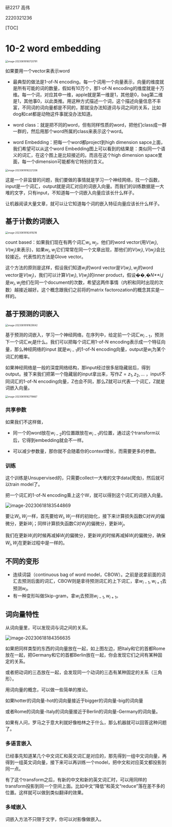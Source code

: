 研2217 高伟

2220321236



[TOC]



# 10-2 word embedding

<img src="10-2.assets/image-20230618180720791.png" alt="image-20230618180720791" style="zoom:50%;" />

如果要用一个vector来表示word

- 最典型的做法是1-of-N encoding。每一个词用一个向量表示，向量的维度就是所有可能的词的数量，假如有10万个，那1-of-N encoding的维度就是十万维。每一个词，对应其中一维，apple就是第一维是1，其他是0，bag第二维是1，其他事0，以此类推。用这种方式描述一个词，这个描述向量信息不丰富，不同词的词向量都是不同的，那就没办法知道词与词之间的关系，比如dog和cat都是动物这件事就没办法知道。

- word class：就是把不同的word，但有同样性质的word，把他们class成一群一群的，然后用那个word所属的class来表示这个word。
- word Embedding：把每一个word都project到high dimension sapce上面，我们希望可以从这个word Embedding图上可以看到的结果是：类似同一个语义的词汇，在这个图上是比较接近的。而且在这个high dimension space里面，每一个dimension可能都有它特别的含义。

<img src="10-2.assets/image-20230618182221206.png" alt="image-20230618182221206" style="zoom:50%;" />

这是一个非监督的问题，我们要做的事情就是学习一个神经网络，找一个函数，input是一个词汇，output就是词汇对应的词嵌入向量。而我们的训练数据是一大堆的文字，只有input，不知道每一个词嵌入向量应该长什么样子。

让机器阅读大量文章，就可以让它知道每个词的嵌入特征向量应该长什么样子。

## 基于计数的词嵌入

<img src="10-2.assets/image-20230618182419216.png" alt="image-20230618182419216" style="zoom:50%;" />

count based：如果我们现在有两个词汇$w_i,w_j$，他们的word vector(用$V(w_i),V(w_j)$来表示)，如果$w_i,w_j$它们常常在同一个文章出现，那他们的$V(w_i),V(w_j)$会比较接近。代表性的方法是Glove vector。

这个方法的原则是这样，假设我们知道$w_i$的word vector是$V(w_i),w_j$的word vector是$V(w_j)$，我们可以计算$V(w_i),V(w_j)$的inner product，假设��,�*N**i*,*j*是$w_i,w_j$他们在同一个document的次数，希望这两件事情（内积和同时出现的次数）越接近越好。这个概念跟我们之前将的matrix factorozation的概念其实是一样的。



## 基于预测的词嵌入

<img src="10-2.assets/image-20230618181629042.png" alt="image-20230618181629042" style="zoom:50%;" />

基于预测的词嵌入，学习一个神经网络，在序列中，给定前一个词汇$w_{i-1}$，预测下一个词汇$w_i$是什么。我们可以把每个词汇用1-of-N encoding表示成一个特征向量，那么神经网络的input 就是$w_{i-1}$的1-of-N encoding向量，output是$w_{i}$为某个词汇的概率。

如果神经网络是一般的深度网络结构，那input经过很多层隐藏层后，得到output。接下来我们把第一个隐藏层的input拿出来，写作$Z={z_1,z_2,...}$ ，input不同词汇的1-of-N encoding向量，Z也会不同，那么Z就可以代表一个词汇，Z就是词嵌入向量。

<img src="10-2.assets/image-20230618182719667.png" alt="image-20230618182719667" style="zoom:50%;" />

### 共享参数

如果我们不这样做，

- 同一个的word放在$w_{i-2}$的位置跟放在$w_{i-1}$的位置，通过这个transform以后，它得到embedding就会不一样。

- 可以减少参数量，那你就不会随着你的context增长，而需要更多的参数。

###  训练

这个训练是Unsupervised的，只需要collect一大堆的文字data(爬虫)，然后就可以train model了。

把一个词汇的1-of-N encoding乘上这个W，就可以得到这个词汇的词嵌入向量。

![image-20230618183544869](10-2.assets/image-20230618183544869.png)

要让$W_i,W_j$一样，首先要给$W_i,W_j$一样的初始化，接下来计算损失函数C对$W_i$的偏微分，更新$W_i$；同样计算损失函数C对$W_j$的偏微分，更新$W_j$。

我们在更新$W_i$的时候再减掉$W_j$的偏微分，更新$W_j$的时候再减掉$W_i$的偏微分，确保$W_i,W_j$在更新过程中是一样的。

## 不同的变形

- 连续词袋（continuous bag of word model，CBOW）。之前是说拿前面的词汇去预测后面的词汇，CBOW则是拿待预测词汇的上下词汇，拿$w_{i−1},w_{i+1}$去预测$w_i$。
- 有一种变形叫做Skip-gram，拿$w_i$去预测$w_{i−1},w_{i+1}$。



## 词向量特性

从词向量里，可以发现词与词之间的关系。

![image-20230618184356635](10-2.assets/image-20230618184356635.png)

如果把同样类型的东西的词向量放在一起，如上图左边，把Italy和它的首都Rome放在一起，把Germany和它的首都Berlin放在一起，你会发现它们之间有某种固定的关系。

或者把动词的三态放在一起，会发现同一个动词的三态有某种固定的关系（三角形）。





用词向量的概念，可以做一些简单的推论。

如果hotter的词向量-hot的词向量接近于bigger的词向量-big的词向量

或者Rome的词向量-Italy的词向量接近于Berlin的词向量-Germany的词向量。

如果有人问，罗马之于意大利就好像柏林之于什么，那么机器就可以回答这种问题了。



### 多语言嵌入

已经事先知道某几个中文词汇和英文词汇是对应的，那先得到一组中文词向量，再得到一组英文词向量，接下来可以再训练一个model，把中文和对应英文都投影到同一点。

有了这个transform之后，有新的中文和新的英文词汇时，可以用同样的transform投影到同一个空间上面。比如中文“降低”和英文“reduce”落在差不多的位置。这样就可以做到类似翻译的效果。

### 多域嵌入

词嵌入方法不只限于文字，你可以对影像做嵌入。



